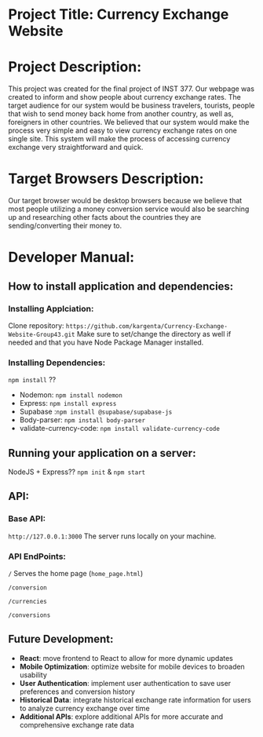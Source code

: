 # Project Title: Currency Exchange Website

# Project Description:
This project was created for the final project of INST 377. Our webpage was created to inform and show people about currency exchange rates. The target audience for our system would be business travelers, tourists, people that wish to send money back home from another country, as well as, foreigners in other countries. We believed that our system would make the process very simple and easy to view currency exchange rates on one single site. This system will make the process of accessing currency exchange very straightforward and quick. 

# Target Browsers Description:
Our target browser would be desktop browsers because we believe that most people utilizing a money conversion service would also be searching up and researching other facts about the countries they are sending/converting their money to. 

# Developer Manual:
## How to install application and dependencies:
### Installing Applciation:
Clone repository: `https://github.com/kargenta/Currency-Exchange-Website-Group43.git`
Make sure to set/change the directory as well if needed and that you have Node Package Manager installed.

### Installing Dependencies:
`npm install` ??
- Nodemon: `npm install nodemon`
- Express: `npm install express`
- Supabase :`npm install @supabase/supabase-js`
- Body-parser: `npm install body-parser`
- validate-currency-code: `npm install validate-currency-code`
## Running your application on a server:
NodeJS + Express??
`npm init` & `npm start`

## API:

### Base API:
`http://127.0.0.1:3000`
The server runs locally on your machine. 

### API EndPoints:
`/` 
Serves the home page (`home_page.html`)

`/conversion`

`/currencies`

`/conversions`

## Future Development:
- **React**: move frontend to React to allow for more dynamic updates
- **Mobile Optimization**: optimize website for mobile devices to broaden usability
- **User Authentication**: implement user authentication to save user preferences and conversion history
- **Historical Data**: integrate historical exchange rate information for users to analyze currency exchange over time
- **Additional APIs**: explore additional APIs for more accurate and comprehensive exchange rate data